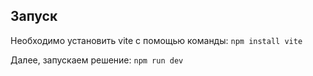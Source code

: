 ## Запуск

Необходимо установить vite с помощью команды: `npm install vite`

Далее, запускаем решение: `npm run dev`
